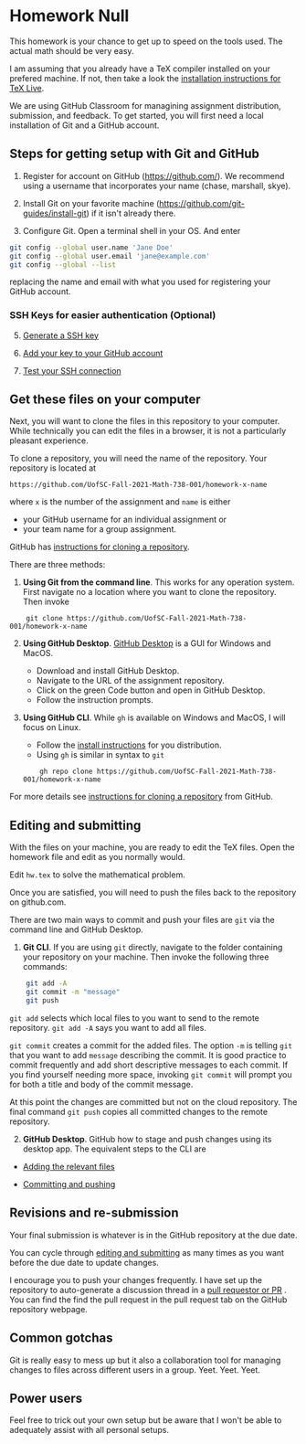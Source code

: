 # Homework Null 

This homework is your chance to get up to speed on the tools 
used. The actual math should be very easy. 

I am assuming that you already have a TeX compiler installed on 
your prefered machine. If not, then take a look the 
[installation instructions for TeX Live](https://www.tug.org/texlive/). 

We are using GitHub Classroom for managining assignment distribution, 
submission, and feedback. To get started, you will first need a 
local installation of Git and a GitHub account. 

## Steps for getting setup with Git and GitHub

1. Register for account on GitHub (https://github.com/). 
We recommend using a username that incorporates your name 
(chase, marshall, skye).

2. Install Git on your favorite machine 
(https://github.com/git-guides/install-git) if it isn't already there. 

3. Configure Git. Open a terminal shell in your OS. And enter 
```bash
git config --global user.name 'Jane Doe'
git config --global user.email 'jane@example.com'
git config --global --list
```
replacing the name and email with what you used for registering your 
GitHub account. 

### SSH Keys for easier authentication (Optional)

5. [Generate a SSH key](https://docs.github.com/en/github/authenticating-to-github/connecting-to-github-with-ssh/generating-a-new-ssh-key-and-adding-it-to-the-ssh-agent)

6. [Add your key to your GitHub account](https://docs.github.com/en/github/authenticating-to-github/connecting-to-github-with-ssh/adding-a-new-ssh-key-to-your-github-account)

7. [Test your SSH connection](https://docs.github.com/en/github/authenticating-to-github/connecting-to-github-with-ssh/adding-a-new-ssh-key-to-your-github-account)
 
## Get these files on your computer

Next, you will want to clone the files in this repository to 
your computer. While technically you can edit the files in 
a browser, it is not a particularly pleasant experience. 

To clone a repository, you will need the name of the 
repository. Your repository is located at 
```code
https://github.com/UofSC-Fall-2021-Math-738-001/homework-x-name
```
where `x` is the number of the assignment and `name` is either
- your GitHub username for an individual assignment or
- your team name for a group assignment. 

GitHub has [instructions for cloning a repository](https://docs.github.com/en/github/creating-cloning-and-archiving-repositories/cloning-a-repository-from-github/cloning-a-repository). 

There are three methods: 

1. **Using Git from the command line**. This works for any 
operation system. First navigate no a location where you want 
to clone the repository. Then invoke
```code
    git clone https://github.com/UofSC-Fall-2021-Math-738-001/homework-x-name
```

2. **Using GitHub Desktop**. 
[GitHub Desktop](https://desktop.github.com/) is a GUI for 
Windows and MacOS. 
    - Download and install GitHub Desktop. 
    - Navigate to the URL of the assignment repository. 
    - Click on the green Code button and open in 
    GitHub Desktop. 
    - Follow the instruction prompts. 

3. **Using GitHub CLI**. While `gh` is available on Windows 
and MacOS, I will focus on Linux. 
    - Follow the [install instructions](https://github.com/cli/cli/blob/trunk/docs/install_linux.md) 
    for you distribution. 
    - Using `gh` is similar in syntax to `git` 
    ```code
        gh repo clone https://github.com/UofSC-Fall-2021-Math-738-001/homework-x-name
    ```
For more details see 
[instructions for cloning a repository](https://docs.github.com/en/github/creating-cloning-and-archiving-repositories/cloning-a-repository-from-github/cloning-a-repository) 
from GitHub.

## Editing and submitting

With the files on your machine, you are ready to edit the TeX files. 
Open the homework file and edit as you normally would. 

Edit `hw.tex` to solve the mathematical problem. 
 
Once you are satisfied, you will need to push the files back to 
the repository on github.com. 

There are two main ways to commit and push your files are `git` 
via the command line and GitHub Desktop. 

1. **Git CLI**. If you are using `git` directly, navigate to the folder 
containing your repository on your machine. Then invoke the 
following three commands:
```bash
    git add -A 
    git commit -m "message"
    git push
```

`git add` selects which local files to you want to send to the 
remote repository. `git add -A` says you want to add all files. 

`git commit` creates a commit for the added files. The option 
`-m` is telling `git` that you want to add `message` describing 
the commit. It is good practice to commit frequently and add 
short descriptive messages to each commit. If you find yourself 
needing more space, invoking `git commit` will prompt you for 
both a title and body of the commit message. 

At this point the changes are committed but not on the cloud 
repository. The final command `git push` copies all committed 
changes to the remote repository. 

2. **GitHub Desktop**. GitHub how to stage and push changes 
using its desktop app. The equivalent steps to the CLI are 

- [Adding the relevant files](https://docs.github.com/en/desktop/contributing-and-collaborating-using-github-desktop/making-changes-in-a-branch/committing-and-reviewing-changes-to-your-project#selecting-changes-to-include-in-a-commit)

- [Committing and pushing](https://docs.github.com/en/desktop/contributing-and-collaborating-using-github-desktop/making-changes-in-a-branch/committing-and-reviewing-changes-to-your-project#write-a-commit-message-and-push-your-changes)

## Revisions and re-submission

Your final submission is whatever is in the GitHub 
repository at the due date. 

You can cycle through 
[editing and submitting](#editing-and-submitting)
as many times as you want before the due date to update 
changes.

I encourage you to push your changes frequently. I have set 
up the repository to auto-generate a discussion thread in a 
[pull requestor or PR](https://docs.github.com/en/github/collaborating-with-pull-requests/proposing-changes-to-your-work-with-pull-requests/about-pull-requests)
. You can find the find the pull request in the pull request 
tab on the GitHub repository webpage. 

## Common gotchas

Git is really easy to mess up but it also a collaboration 
tool for managing changes to files across different users in a 
group. Yeet. Yeet. Yeet. 

## Power users 

Feel free to trick out your own setup but be aware that I won't 
be able to adequately assist with all personal setups. 

